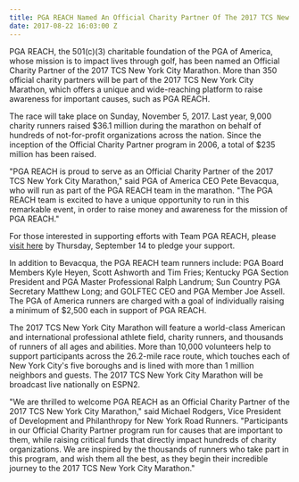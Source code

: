 ```yaml
---
title: PGA REACH Named An Official Charity Partner Of The 2017 TCS New York City Marathon
date: 2017-08-22 16:03:00 Z
---
```


PGA REACH, the 501(c)(3) charitable foundation of the PGA of America, whose mission is to impact lives through golf, has been named an Official Charity Partner of the 2017 TCS New York City Marathon.  More than 350 official charity partners will be part of the 2017 TCS New York City Marathon, which offers a unique and wide-reaching platform to raise awareness for important causes, such as PGA REACH.  

The race will take place on Sunday, November 5, 2017.  Last year, 9,000 charity runners raised $36.1 million during the marathon on behalf of hundreds of not-for-profit organizations across the nation.  Since the inception of the Official Charity Partner program in 2006, a total of $235 million has been raised.

"PGA REACH is proud to serve as an Official Charity Partner of the 2017 TCS New York City Marathon," said PGA of America CEO Pete Bevacqua, who will run as part of the PGA REACH team in the marathon.  "The PGA REACH team is excited to have a unique opportunity to run in this remarkable event, in order to raise money and awareness for the mission of PGA REACH."

For those interested in supporting efforts with Team PGA REACH, please [visit here][1] by Thursday, September 14 to pledge your support.

In addition to Bevacqua, the PGA REACH team runners include: PGA Board Members Kyle Heyen, Scott Ashworth and Tim Fries; Kentucky PGA Section President and PGA Master Professional Ralph Landrum; Sun Country PGA Secretary Matthew Long; and GOLFTEC CEO and PGA Member Joe Assell.  The PGA of America runners are charged with a goal of individually raising a minimum of $2,500 each in support of PGA REACH.

The 2017 TCS New York City Marathon will feature a world-class American and international professional athlete field, charity runners, and thousands of runners of all ages and abilities.  More than 10,000 volunteers help to support participants across the 26.2-mile race route, which touches each of New York City's five boroughs and is lined with more than 1 million neighbors and guests.  The 2017 TCS New York City Marathon will be broadcast live nationally on ESPN2.

"We are thrilled to welcome PGA REACH as an Official Charity Partner of the 2017 TCS New York City Marathon," said Michael Rodgers, Vice President of Development and Philanthropy for New York Road Runners. "Participants in our Official Charity Partner program run for causes that are important to them, while raising critical funds that directly impact hundreds of charity organizations.  We are inspired by the thousands of runners who take part in this program, and wish them all the best, as they begin their incredible journey to the 2017 TCS New York City Marathon."

[1]: http://a28515.actonservice.com/acton/ct/28515/s-00a6-1708/Bct/l-0064/l-0064:0/ct1_0/1?sid=TV2%3Aneg8KVU8H